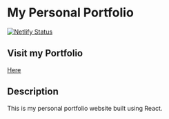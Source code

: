 # My Personal Portfolio
[![Netlify Status](https://api.netlify.com/api/v1/badges/6d7c28ea-d5a9-4ac2-85cc-f3c89ae6649a/deploy-status)](https://app.netlify.com/sites/aidan-dyer-portfolio/deploys)

## Visit my Portfolio
[Here](https://aidan-dyer-portfolio.netlify.app/)

## Description
This is my personal portfolio website built using React.